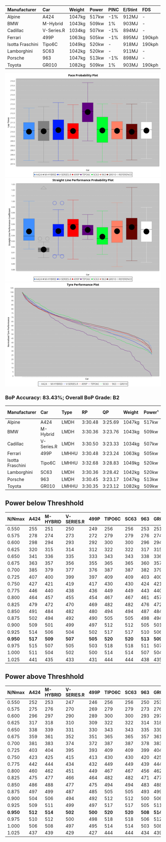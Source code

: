 | Manufacturer     | Car        | Weight | Power | PINC    | E/Stint | FDS     |
|:-|:-|:-|:-|:-|:-|:-|
| Alpine           | A424       | 1047kg | 517kw | -1%     | 912MJ   |    -    |
| BMW              | M-Hybrid   | 1043kg | 509kw | 1%      | 903MJ   |    -    |
| Cadillac         | V-Series.R | 1034kg | 507kw | -1%     | 894MJ   |    -    |
| Ferrari          | 499P       | 1063kg | 505kw | -1%     | 895MJ   | 190kph  |
| Isotta Fraschini | Tipo6C     | 1049kg | 520kw |    -    | 918MJ   | 190kph  |
| Lamborghini      | SC63       | 1042kg | 520kw |    -    | 911MJ   |    -    |
| Porsche          | 963        | 1047kg | 513kw | -1%     | 898MJ   |    -    |
| Toyota           | GR010      | 1082kg | 509kw | 1%      | 903MJ   | 190kph  |

![PACECHART](./IMG/ACOMETHOD.png)
![STRAIGHTLINEPERFORMANCECHART](./IMG/ACOMETHOD_sp.png)
![TYREPERFORMANCECHART](./IMG/ACOMETHOD_tw.png)

### BoP Accuracy: 83.43%; Overall BoP Grade: B2
| Manufacturer     | Car        | Type  | RP      | QP      | Weight | Power¹ | Threshhold | PINC    | Power² | E/Stint | AVG Vmax  | FDS     | RDLC | L/Stint | BOP-Grade | Model Accuracy | Model Points | Match% |
|:-|:-|:-|:-|:-|:-|:-|:-|:-|:-|:-|:-|:-|:-|:-|:-|:-|:-|:-|
| Alpine           | A424       | LMDH  | 3:30.48 | 3:25.69 | 1047kg | 517kw  | 210.0kph   | -1%     | 512kw  |  912MJ  | 329.71kph |    -    | 1.01 | 12      | +C1       | 100.00%        | 642          | 75.02% |
| BMW              | M-Hybrid   | LMDH  | 3:30.36 | 3:23.76 | 1043kg | 509kw  | 210.0kph   | 1%      | 514kw  |  903MJ  | 325.33kph |    -    | 1.02 | 12      | -B1       | 100.00%        | 1714         | 89.69% |
| Cadillac         | V-Series.R | LMDH  | 3:30.50 | 3:23.33 | 1034kg | 507kw  | 210.0kph   | -1%     | 502kw  |  894MJ  | 328.88kph |    -    | 1.03 | 12      | ~A1       | 98.95%         | 2271         | 97.25% |
| Ferrari          | 499P       | LMHHU | 3:30.48 | 3:23.24 | 1063kg | 505kw  | 210.0kph   | -1%     | 500kw  |  895MJ  | 328.76kph | 190kph  | 1.03 | 12      | -A2       | 99.93%         | 2718         | 93.84% |
| Isotta Fraschini | Tipo6C     | LMHHU | 3:32.68 | 3:28.83 | 1049kg | 520kw  | 210.0kph   |    -    | 520kw  |  918MJ  | 330.77kph | 190kph  | 1.06 | 12      | +Ω1       | 92.36%         | 133          | 28.30% |
| Lamborghini      | SC63       | LMDH  | 3:30.36 | 3:28.42 | 1042kg | 520kw  | 210.0kph   |    -    | 520kw  |  911MJ  | 329.08kph |    -    | 1.05 | 12      | ~A1       | 96.54%         | 418          | 95.03% |
| Porsche          | 963        | LMDH  | 3:30.45 | 3:23.17 | 1047kg | 513kw  | 210.0kph   | -1%     | 508kw  |  898MJ  | 329.32kph |    -    | 1.01 | 12      | -A2       | 99.98%         | 6168         | 94.53% |
| Toyota           | GR010      | LMHHU | 3:30.35 | 3:23.12 | 1082kg | 509kw  | 210.0kph   | 1%      | 514kw  |  903MJ  | 328.84kph | 190kph  | 1.01 | 12      | -A2       | 98.53%         | 3557         | 93.78% |

## Power below Threshhold
| N/Nmax    | A424    | M-HYBRID | V-SERIES.R | 499P    | TIPO6C  | SC63    | 963     | GR010   |
|:-|:-|:-|:-|:-|:-|:-|:-|:-|
|  0.550    |  255    |  251     |  250       |  249    |  256    |  256    |  253    |  251    |
|  0.575    |  278    |  274     |  273       |  272    |  279    |  279    |  276    |  274    |
|  0.600    |  298    |  294     |  293       |  292    |  300    |  300    |  296    |  294    |
|  0.625    |  320    |  315     |  314       |  312    |  322    |  322    |  317    |  315    |
|  0.650    |  341    |  336     |  335       |  333    |  343    |  343    |  338    |  336    |
|  0.675    |  363    |  357     |  356       |  355    |  365    |  365    |  360    |  357    |
|  0.700    |  385    |  379     |  377       |  376    |  387    |  387    |  382    |  379    |
|  0.725    |  407    |  400     |  399       |  397    |  409    |  409    |  403    |  400    |
|  0.750    |  427    |  421     |  419       |  417    |  430    |  430    |  424    |  421    |
|  0.775    |  446    |  440     |  438       |  436    |  449    |  449    |  443    |  440    |
|  0.800    |  464    |  457     |  455       |  454    |  467    |  467    |  461    |  457    |
|  0.825    |  479    |  472     |  470       |  469    |  482    |  482    |  476    |  472    |
|  0.850    |  491    |  484     |  482       |  480    |  494    |  494    |  487    |  484    |
|  0.875    |  502    |  494     |  492       |  490    |  505    |  505    |  498    |  494    |
|  0.900    |  509    |  501     |  499       |  497    |  512    |  512    |  505    |  501    |
|  0.925    |  514    |  506     |  504       |  502    |  517    |  517    |  510    |  506    |
| **0.950** | **517** | **509**  | **507**    | **505** | **520** | **520** | **513** | **509** |
|  0.975    |  515    |  507     |  505       |  503    |  518    |  518    |  511    |  507    |
|  1.000    |  511    |  504     |  502       |  500    |  514    |  514    |  507    |  504    |
|  1.025    |  441    |  435     |  433       |  431    |  444    |  444    |  438    |  435    |

## Power above Threshhold
| N/Nmax    | A424    | M-HYBRID | V-SERIES.R | 499P    | TIPO6C  | SC63    | 963     | GR010   |
|:-|:-|:-|:-|:-|:-|:-|:-|:-|
|  0.550    |  252    |  253     |  247       |  246    |  256    |  256    |  250    |  253    |
|  0.575    |  275    |  276     |  270       |  269    |  279    |  279    |  273    |  276    |
|  0.600    |  296    |  297     |  290       |  289    |  300    |  300    |  293    |  297    |
|  0.625    |  317    |  318     |  310       |  309    |  322    |  322    |  314    |  318    |
|  0.650    |  338    |  339     |  331       |  330    |  343    |  343    |  335    |  339    |
|  0.675    |  359    |  361     |  352       |  351    |  365    |  365    |  357    |  361    |
|  0.700    |  381    |  383     |  374       |  372    |  387    |  387    |  378    |  383    |
|  0.725    |  403    |  404     |  395       |  393    |  409    |  409    |  399    |  404    |
|  0.750    |  423    |  425     |  415       |  413    |  430    |  430    |  420    |  425    |
|  0.775    |  442    |  444     |  434       |  432    |  449    |  449    |  439    |  444    |
|  0.800    |  460    |  462     |  451       |  449    |  467    |  467    |  456    |  462    |
|  0.825    |  475    |  477     |  466       |  464    |  482    |  482    |  471    |  477    |
|  0.850    |  486    |  488     |  477       |  475    |  494    |  494    |  483    |  488    |
|  0.875    |  497    |  499     |  487       |  485    |  505    |  505    |  493    |  499    |
|  0.900    |  504    |  506     |  494       |  492    |  512    |  512    |  500    |  506    |
|  0.925    |  509    |  511     |  499       |  497    |  517    |  517    |  505    |  511    |
| **0.950** | **512** | **514**  | **502**    | **500** | **520** | **520** | **508** | **514** |
|  0.975    |  510    |  512     |  500       |  498    |  518    |  518    |  506    |  512    |
|  1.000    |  506    |  508     |  497       |  495    |  514    |  514    |  503    |  508    |
|  1.025    |  437    |  439     |  429       |  427    |  444    |  444    |  434    |  439    |
